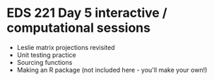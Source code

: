 # EDS 221 Day 5 interactive / computational sessions

- Leslie matrix projections revisited
- Unit testing practice
- Sourcing functions
- Making an R package (not included here - you'll make your own!)
